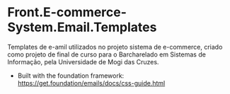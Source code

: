 # Front.E-commerce-System.Email.Templates
Templates de e-amil utilizados no projeto sistema de e-commerce, criado como projeto de final de curso para o Barcharelado em Sistemas de Informação, pela Universidade de Mogi das Cruzes.

 - Built with the foundation framework:
 https://get.foundation/emails/docs/css-guide.html
